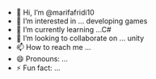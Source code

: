 - 👋 Hi, I’m @marifafridi10 
- 👀 I’m interested in ... developing games
- 🌱 I’m currently learning ...C#
- 💞️ I’m looking to collaborate on ... unity
- 📫 How to reach me ...
- 😄 Pronouns: ...
- ⚡ Fun fact: ...

<!---
marifafridi10/marifafridi10 is a ✨ special ✨ repository because its `README.md` (this file) appears on your GitHub profile.
You can click the Preview link to take a look at your changes.
--->
